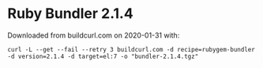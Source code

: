 # Ruby Bundler 2.1.4

Downloaded from buildcurl.com on 2020-01-31 with:

```
curl -L --get --fail --retry 3 buildcurl.com -d recipe=rubygem-bundler -d version=2.1.4 -d target=el:7 -o "bundler-2.1.4.tgz"
```
